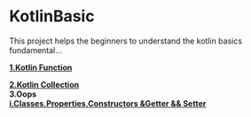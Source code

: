 # KotlinBasic
This project helps the beginners to understand the kotlin  basics fundamental...

[**1.Kotlin Function**](https://github.com/hariharanc/KotlinBasic/blob/master/function.md)

[**2.Kotlin Collection**](https://github.com/hariharanc/KotlinBasic/blob/master/Collection.md)<br/>
**3.Oops**<br/>
[**i.Classes,Properties,Constructors &Getter && Setter**](https://github.com/hariharanc/KotlinBasic/blob/master/oops.md)

